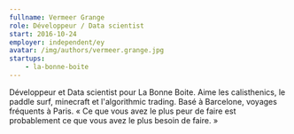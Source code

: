 ```yaml
---
fullname: Vermeer Grange 
role: Développeur / Data scientist
start: 2016-10-24
employer: independent/ey
avatar: /img/authors/vermeer.grange.jpg
startups:
    - la-bonne-boite
---
```


Développeur et Data scientist pour La Bonne Boite. Aime les calisthenics, le paddle surf, minecraft et l'algorithmic trading. Basé à Barcelone, voyages fréquents à Paris. « Ce que vous avez le plus peur de faire est probablement ce que vous avez le plus besoin de faire. »

